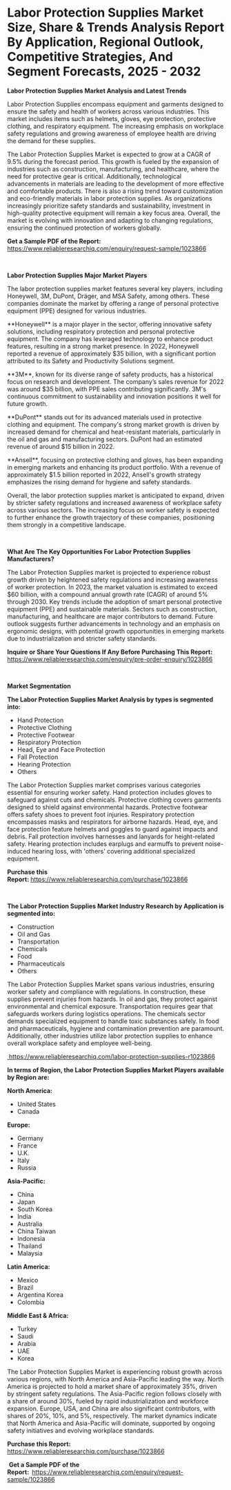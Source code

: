 <p><h1>Labor Protection Supplies Market Size, Share & Trends Analysis Report By Application, Regional Outlook, Competitive Strategies, And Segment Forecasts, 2025 - 2032</h1></p><p><strong>Labor Protection Supplies Market Analysis and Latest Trends</strong></p>
<p><p>Labor Protection Supplies encompass equipment and garments designed to ensure the safety and health of workers across various industries. This market includes items such as helmets, gloves, eye protection, protective clothing, and respiratory equipment. The increasing emphasis on workplace safety regulations and growing awareness of employee health are driving the demand for these supplies.</p><p>The Labor Protection Supplies Market is expected to grow at a CAGR of 9.5% during the forecast period. This growth is fueled by the expansion of industries such as construction, manufacturing, and healthcare, where the need for protective gear is critical. Additionally, technological advancements in materials are leading to the development of more effective and comfortable products. There is also a rising trend toward customization and eco-friendly materials in labor protection supplies. As organizations increasingly prioritize safety standards and sustainability, investment in high-quality protective equipment will remain a key focus area. Overall, the market is evolving with innovation and adapting to changing regulations, ensuring the continued protection of workers globally.</p></p>
<p><strong>Get a Sample PDF of the Report:&nbsp;</strong> <a href="https://www.reliableresearchiq.com/enquiry/request-sample/1023866?utm_campaign=3191&utm_medium=2&utm_source=Github&utm_content=ia&utm_term=16042025&utm_id=labor-protection-supplies">https://www.reliableresearchiq.com/enquiry/request-sample/1023866</a></p>
<p>&nbsp;</p>
<p><strong>Labor Protection Supplies Major Market Players</strong></p>
<p><p>The labor protection supplies market features several key players, including Honeywell, 3M, DuPont, Dräger, and MSA Safety, among others. These companies dominate the market by offering a range of personal protective equipment (PPE) designed for various industries.</p><p>**Honeywell** is a major player in the sector, offering innovative safety solutions, including respiratory protection and personal protective equipment. The company has leveraged technology to enhance product features, resulting in a strong market presence. In 2022, Honeywell reported a revenue of approximately $35 billion, with a significant portion attributed to its Safety and Productivity Solutions segment.</p><p>**3M**, known for its diverse range of safety products, has a historical focus on research and development. The company’s sales revenue for 2022 was around $35 billion, with PPE sales contributing significantly. 3M's continuous commitment to sustainability and innovation positions it well for future growth.</p><p>**DuPont** stands out for its advanced materials used in protective clothing and equipment. The company's strong market growth is driven by increased demand for chemical and heat-resistant materials, particularly in the oil and gas and manufacturing sectors. DuPont had an estimated revenue of around $15 billion in 2022.</p><p>**Ansell**, focusing on protective clothing and gloves, has been expanding in emerging markets and enhancing its product portfolio. With a revenue of approximately $1.5 billion reported in 2022, Ansell's growth strategy emphasizes the rising demand for hygiene and safety standards.</p><p>Overall, the labor protection supplies market is anticipated to expand, driven by stricter safety regulations and increased awareness of workplace safety across various sectors. The increasing focus on worker safety is expected to further enhance the growth trajectory of these companies, positioning them strongly in a competitive landscape.</p></p>
<p>&nbsp;</p>
<p><strong>What Are The Key Opportunities For Labor Protection Supplies Manufacturers?</strong></p>
<p><p>The Labor Protection Supplies market is projected to experience robust growth driven by heightened safety regulations and increasing awareness of worker protection. In 2023, the market valuation is estimated to exceed $60 billion, with a compound annual growth rate (CAGR) of around 5% through 2030. Key trends include the adoption of smart personal protective equipment (PPE) and sustainable materials. Sectors such as construction, manufacturing, and healthcare are major contributors to demand. Future outlook suggests further advancements in technology and an emphasis on ergonomic designs, with potential growth opportunities in emerging markets due to industrialization and stricter safety standards.</p></p>
<p><strong>Inquire or Share Your Questions If Any Before Purchasing This Report:</strong> <a href="https://www.reliableresearchiq.com/enquiry/pre-order-enquiry/1023866?utm_campaign=3191&utm_medium=2&utm_source=Github&utm_content=ia&utm_term=16042025&utm_id=labor-protection-supplies">https://www.reliableresearchiq.com/enquiry/pre-order-enquiry/1023866</a></p>
<p>&nbsp;</p>
<p><strong>Market Segmentation</strong></p>
<p><strong>The Labor Protection Supplies Market Analysis by types is segmented into:</strong></p>
<p><ul><li>Hand Protection</li><li>Protective Clothing</li><li>Protective Footwear</li><li>Respiratory Protection</li><li>Head, Eye and Face Protection</li><li>Fall Protection</li><li>Hearing Protection</li><li>Others</li></ul></p>
<p><p>The Labor Protection Supplies market comprises various categories essential for ensuring worker safety. Hand protection includes gloves to safeguard against cuts and chemicals. Protective clothing covers garments designed to shield against environmental hazards. Protective footwear offers safety shoes to prevent foot injuries. Respiratory protection encompasses masks and respirators for airborne hazards. Head, eye, and face protection feature helmets and goggles to guard against impacts and debris. Fall protection involves harnesses and lanyards for height-related safety. Hearing protection includes earplugs and earmuffs to prevent noise-induced hearing loss, with 'others' covering additional specialized equipment.</p></p>
<p><strong>Purchase this Report:&nbsp;</strong><a href="https://www.reliableresearchiq.com/purchase/1023866?utm_campaign=3191&utm_medium=2&utm_source=Github&utm_content=ia&utm_term=16042025&utm_id=labor-protection-supplies">https://www.reliableresearchiq.com/purchase/1023866</a></p>
<p>&nbsp;</p>
<p><strong>The Labor Protection Supplies Market Industry Research by Application is segmented into:</strong></p>
<p><ul><li>Construction</li><li>Oil and Gas</li><li>Transportation</li><li>Chemicals</li><li>Food</li><li>Pharmaceuticals</li><li>Others</li></ul></p>
<p><p>The Labor Protection Supplies Market spans various industries, ensuring worker safety and compliance with regulations. In construction, these supplies prevent injuries from hazards. In oil and gas, they protect against environmental and chemical exposure. Transportation requires gear that safeguards workers during logistics operations. The chemicals sector demands specialized equipment to handle toxic substances safely. In food and pharmaceuticals, hygiene and contamination prevention are paramount. Additionally, other industries utilize labor protection supplies to enhance overall workplace safety and employee well-being.</p></p>
<p><a href="https://www.reliableresearchiq.com/labor-protection-supplies-r1023866?utm_campaign=3191&utm_medium=2&utm_source=Github&utm_content=ia&utm_term=16042025&utm_id=labor-protection-supplies">&nbsp;https://www.reliableresearchiq.com/labor-protection-supplies-r1023866</a></p>
<p><strong>In terms of Region, the Labor Protection Supplies Market Players available by Region are:</strong></p>
<p>
    <p> <strong> North America: </strong>
        <ul>
            <li>United States</li>
            <li>Canada</li>
        </ul>
        </p> 
    <p> <strong> Europe: </strong>
        <ul>
            <li>Germany</li>
            <li>France</li>
            <li>U.K.</li>
            <li>Italy</li>
            <li>Russia</li>
        </ul>
        </p> 
    <p> <strong> Asia-Pacific: </strong>
        <ul>
            <li>China</li>
            <li>Japan</li>
            <li>South Korea</li>
            <li>India</li>
            <li>Australia</li>
            <li>China Taiwan</li>
            <li>Indonesia</li>
            <li>Thailand</li>
            <li>Malaysia</li>
        </ul>
        </p> 
    <p> <strong> Latin America: </strong>
        <ul>
            <li>Mexico</li>
            <li>Brazil</li>
            <li>Argentina Korea</li>
            <li>Colombia</li>
        </ul>
        </p> 
    <p> <strong> Middle East & Africa: </strong>
        <ul>
            <li>Turkey</li>
            <li>Saudi</li>
            <li>Arabia</li>
            <li>UAE</li>
            <li>Korea</li>
        </ul>
    </p>
    </p>
<p><p>The Labor Protection Supplies Market is experiencing robust growth across various regions, with North America and Asia-Pacific leading the way. North America is projected to hold a market share of approximately 35%, driven by stringent safety regulations. The Asia-Pacific region follows closely with a share of around 30%, fueled by rapid industrialization and workforce expansion. Europe, USA, and China are also significant contributors, with shares of 20%, 10%, and 5%, respectively. The market dynamics indicate that North America and Asia-Pacific will dominate, supported by ongoing safety initiatives and evolving workplace standards.</p></p>
<p><strong>Purchase this Report: </strong><a href="https://www.reliableresearchiq.com/purchase/1023866?utm_campaign=3191&utm_medium=2&utm_source=Github&utm_content=ia&utm_term=16042025&utm_id=labor-protection-supplies">https://www.reliableresearchiq.com/purchase/1023866</a></p>
<p>&nbsp;<strong>Get a Sample PDF of the Report:&nbsp;&nbsp;</strong><a href="https://www.reliableresearchiq.com/enquiry/request-sample/1023866?utm_campaign=3191&utm_medium=2&utm_source=Github&utm_content=ia&utm_term=16042025&utm_id=labor-protection-supplies">https://www.reliableresearchiq.com/enquiry/request-sample/1023866</a></p>
<p><strong></strong></p>
<p><p></p><p></p><p></p></p>